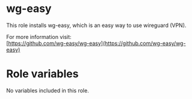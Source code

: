 # wg-easy
This role installs wg-easy, which is an easy way to use wireguard (VPN). 

For more information visit:  
[https://github.com/wg-easy/wg-easy](https://github.com/wg-easy/wg-easy)

# Role variables
No variables included in this role.